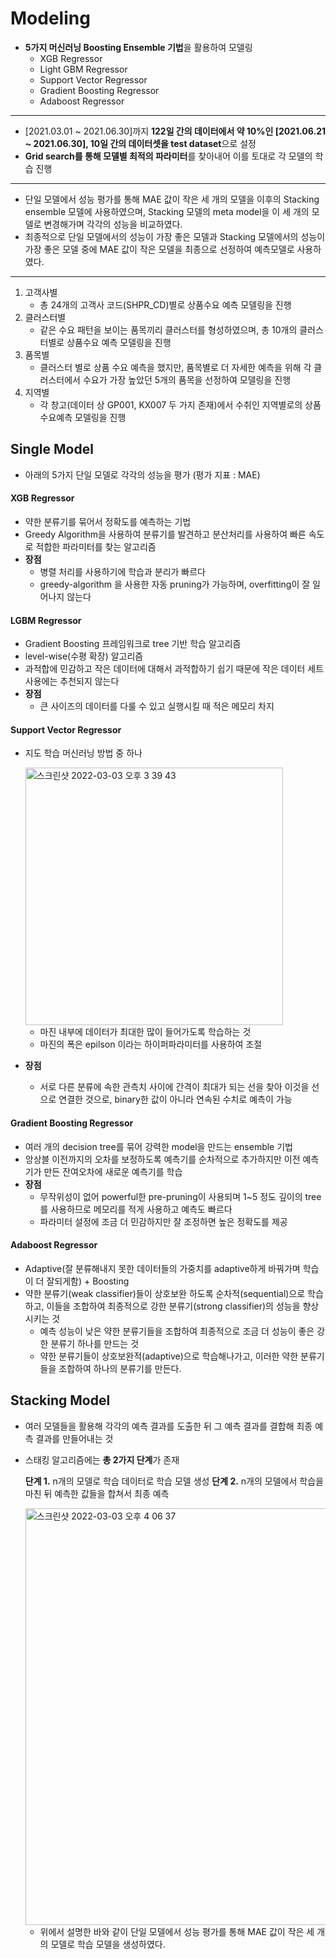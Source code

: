 # Modeling
- **5가지 머신러닝 Boosting Ensemble 기법**을 활용하여 모델링
	- XGB Regressor
	- Light GBM Regressor
	- Support Vector Regressor
	- Gradient Boosting Regressor
	- Adaboost Regressor
---
- [2021.03.01 ~ 2021.06.30]까지 **122일 간의 데이터에서 약 10%인 [2021.06.21 ~ 2021.06.30], 10일 간의 데이터셋을 test dataset**으로 설정
- **Grid search를 통해 모델별 최적의 파라미터**를 찾아내어 이를 토대로 각 모델의 학습 진행
---
- 단일 모델에서 성능 평가를 통해 MAE 값이 작은 세 개의 모델을 이후의 Stacking ensemble 모델에 사용하였으며, Stacking 모델의 meta model을 이 세 개의 모델로 변경해가며 각각의 성능을 비교하였다.
- 최종적으로 단일 모델에서의 성능이 가장 좋은 모델과 Stacking 모델에서의 성능이 가장 좋은 모델 중에 MAE 값이 작은 모델을 최종으로 선정하여 예측모델로 사용하였다.
---
1. 고객사별
	- 총 24개의 고객사 코드(SHPR_CD)별로 상품수요 예측 모델링을 진행
2. 클러스터별
	- 같은 수요 패턴을 보이는 품목끼리 클러스터를 형성하였으며, 총 10개의 클러스터별로 상품수요 예측 모델링을 진행
3. 품목별
	- 클러스터 별로 상품 수요 예측을 했지만, 품목별로 더 자세한 예측을 위해 각 클러스터에서 수요가 가장 높았던 5개의 품목을 선정하여 모델링을 진행
4. 지역별
	- 각 창고(데이터 상 GP001, KX007 두 가지 존재)에서 수취인 지역별로의 상품 수요예측 모델링을 진행

## Single Model 

- 아래의 5가지 단일 모델로 각각의 성능을 평가 (평가 지표 : MAE)

#### XGB Regressor
- 약한 분류기를 묶어서 정확도를 예측하는 기법
- Greedy Algorithm을 사용하여 분류기를 발견하고 분산처리를 사용하여 빠른 속도로 적합한 파라미터를 찾는 알고리즘
- __장점__
	- 병렬 처리를 사용하기에 학습과 분리가 빠르다
	- greedy-algorithm 을 사용한 자동 pruning가 가능하며, overfitting이 잘 일어나지 않는다

#### LGBM Regressor
- Gradient Boosting 프레임워크로 tree 기반 학습 알고리즘
- level-wise(수평 확장) 알고리즘
- 과적합에 민감하고 작은 데이터에 대해서 과적합하기 쉽기 때문에 작은 데이터 세트 사용에는 추천되지 않는다
- __장점__
	- 큰 사이즈의 데이터를 다룰 수 있고 실행시킬 때 적은 메모리 차지

#### Support Vector Regressor
- 지도 학습 머신러닝 방법 중 하나

	<img width="412" alt="스크린샷 2022-03-03 오후 3 39 43" src="https://user-images.githubusercontent.com/67430267/156510727-f2c4bdf7-e48f-4698-9236-561949b5e648.png">
	
	- 마진 내부에 데이터가 최대한 많이 들어가도록 학습하는 것
	- 마진의 폭은 epilson 이라는 하이퍼파라미터를 사용하여 조절

- **장점**
	- 서로 다른 분류에 속한 관측치 사이에 간격이 최대가 되는 선을 찾아 이것을 선으로 연결한 것으로, binary한 값이 아니라 연속된 수치로 예측이 가능

#### Gradient Boosting Regressor
- 여러 개의 decision tree를 묶어 강력한 model을 만드는 ensemble 기법
- 앙상블 이전까지의 오차를 보정하도록 예측기를 순차적으로 추가하지만 이전 예측기가 만든 잔여오차에 새로운 예측기를 학습  
- __장점__
	- 무작위성이 없어 powerful한 pre-pruning이 사용되며 1~5 정도 깊이의 tree를 사용하므로 메모리를 적게 사용하고 예측도 빠르다
	- 파라미터 설정에 조금 더 민감하지만 잘 조정하면 높은 정확도를 제공

#### Adaboost Regressor
- Adaptive(잘 분류해내지 못한 데이터들의 가중치를 adaptive하게 바꿔가며 학습이 더 잘되게함) + Boosting
- 약한 분류기(weak classifier)들이 상호보완 하도록 순차적(sequential)으로 학습하고, 이들을 조합하여 최종적으로 강한 분류기(strong classifier)의 성능을 향상시키는 것
	- 예측 성능이 낮은 약한 분류기들을 조합하여 최종적으로 조금 더 성능이 좋은 강한 분류기 하나를 만드는 것
	- 약한 분류기들이 상호보완적(adaptive)으로 학습해나가고, 이러한 약한 분류기들을 조합하여 하나의 분류기를 만든다.

## Stacking Model
- 여러 모델들을 활용해 각각의 예측 결과를 도출한 뒤 그 예측 결과를 결합해 최종 예측 결과를 만들어내는 것

- 스태킹 알고리즘에는  **총 2가지 단계**가 존재

	**단계 1.**  n개의 모델로 학습 데이터로 학습 모델 생성
	**단계 2.**  n개의 모델에서 학습을 마친 뒤 예측한 값들을 합쳐서 최종 예측

	<img width="667" alt="스크린샷 2022-03-03 오후 4 06 37" src="https://user-images.githubusercontent.com/67430267/156513995-e6a24da9-5c33-4943-bc90-f16c8f772d0b.png">

	- 위에서 설명한 바와 같이 단일 모델에서 성능 평가를 통해 MAE 값이 작은 세 개의 모델로 학습 모델을 생성하였다.
